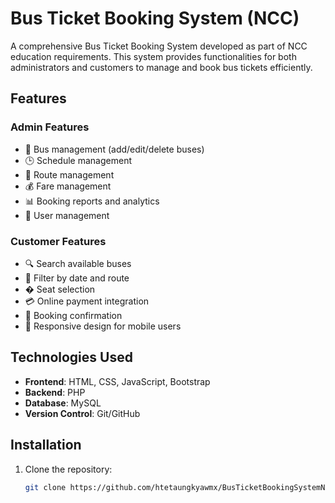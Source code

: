 # Bus Ticket Booking System (NCC)

A comprehensive Bus Ticket Booking System developed as part of NCC education requirements. This system provides functionalities for both administrators and customers to manage and book bus tickets efficiently.

## Features

### Admin Features
- 🚌 Bus management (add/edit/delete buses)
- 🕒 Schedule management
- 📍 Route management
- 💰 Fare management
- 📊 Booking reports and analytics
- 👥 User management

### Customer Features
- 🔍 Search available buses
- 📅 Filter by date and route
- � Seat selection
- 💳 Online payment integration
- 📧 Booking confirmation
- 📱 Responsive design for mobile users

## Technologies Used

- **Frontend**: HTML, CSS, JavaScript, Bootstrap
- **Backend**: PHP
- **Database**: MySQL
- **Version Control**: Git/GitHub

## Installation

1. Clone the repository:
   ```bash
   git clone https://github.com/htetaungkyawmx/BusTicketBookingSystemNCC.git
